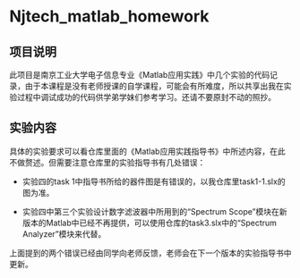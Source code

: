 # Njtech_matlab_homework

## 项目说明

此项目是南京工业大学电子信息专业《Matlab应用实践》中几个实验的代码记录，由于本课程是没有老师授课的自学课程，可能会有所难度，所以共享出我在实验过程中调试成功的代码供学弟学妹们参考学习。还请不要原封不动的照抄。

## 实验内容

具体的实验要求可以看仓库里面的《Matlab应用实践指导书》中所述内容，在此不做赘述。但需要注意仓库里的实验指导书有几处错误：

* 实验四的task 1中指导书所给的器件图是有错误的，以我仓库里task1-1.slx的图为准。

* 实验四中第三个实验设计数字滤波器中所用到的“Spectrum Scope”模块在新版本的Matlab中已经不再提供，可以使用仓库的task3.slx中的“Spectrum Analyzer”模块来代替。

上面提到的两个错误已经由同学向老师反馈，老师会在下一个版本的实验指导书中更新。
